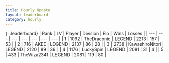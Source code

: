 ```yaml
---
title: Hourly Update
layout: leaderboard
category: hourly
---
```


{: .leaderboard}
| Rank | LV | Player | Division | Elo | Wins | Losses |
| --- | --- | --- | --- | --- | --- | --- |
| <span data-change="0">1</span> | 1092 | <span title="ID: 544310">TheDraconic</span> | LEGEND | <span data-change="0">2213</span> | <span data-change="0">157</span> | <span data-change="0">53</span> |
| <span data-change="0">2</span> | 716 | <span title="ID: 455100">AKEE</span> | LEGEND | <span data-change="0">2137</span> | <span data-change="0">86</span> | <span data-change="0">28</span> |
| <span data-change="0">3</span> | 2738 | <span title="ID: 164871">KawashiroNitori</span> | LEGEND | <span data-change="0">2120</span> | <span data-change="0">89</span> | <span data-change="0">36</span> |
| <span data-change="0">4</span> | 1176 | <span title="ID: 498412">LuckySpin</span> | LEGEND | <span data-change="0">2081</span> | <span data-change="0">31</span> | <span data-change="0">4</span> |
| <span data-change="0">5</span> | 433 | <span title="ID: 178216">TheWiza2341</span> | LEGEND | <span data-change="10">2081</span> | <span data-change="2">119</span> | <span data-change="0">80</span> |